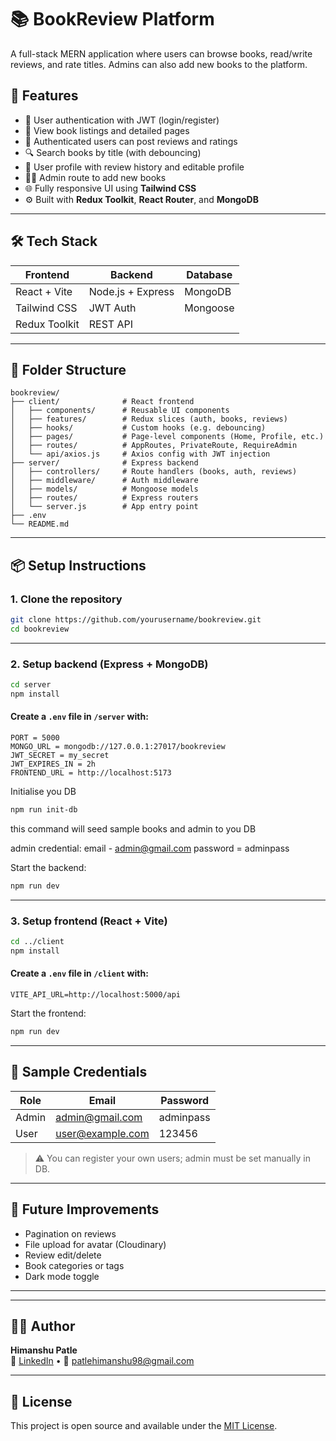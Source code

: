 # 📚 BookReview Platform

A full-stack MERN application where users can browse books, read/write reviews, and rate titles. Admins can also add new books to the platform.

## 🚀 Features

- 🔐 User authentication with JWT (login/register)
- 📖 View book listings and detailed pages
- 📝 Authenticated users can post reviews and ratings
- 🔍 Search books by title (with debouncing)
- 👤 User profile with review history and editable profile
- 🧑‍💻 Admin route to add new books
- 🌐 Fully responsive UI using **Tailwind CSS**
- ⚙️ Built with **Redux Toolkit**, **React Router**, and **MongoDB**

---

## 🛠 Tech Stack

| Frontend      | Backend           | Database |
| ------------- | ----------------- | -------- |
| React + Vite  | Node.js + Express | MongoDB  |
| Tailwind CSS  | JWT Auth          | Mongoose |
| Redux Toolkit | REST API          |          |

---

## 📂 Folder Structure

```
bookreview/
├── client/              # React frontend
│   ├── components/      # Reusable UI components
│   ├── features/        # Redux slices (auth, books, reviews)
│   ├── hooks/           # Custom hooks (e.g. debouncing)
│   ├── pages/           # Page-level components (Home, Profile, etc.)
│   ├── routes/          # AppRoutes, PrivateRoute, RequireAdmin
│   └── api/axios.js     # Axios config with JWT injection
├── server/              # Express backend
│   ├── controllers/     # Route handlers (books, auth, reviews)
│   ├── middleware/      # Auth middleware
│   ├── models/          # Mongoose models
│   ├── routes/          # Express routers
│   └── server.js        # App entry point
├── .env
└── README.md
```

---

## 📦 Setup Instructions

### 1. Clone the repository

```bash
git clone https://github.com/yourusername/bookreview.git
cd bookreview
```

---

### 2. Setup backend (Express + MongoDB)

```bash
cd server
npm install
```

#### Create a `.env` file in `/server` with:

```
PORT = 5000
MONGO_URL = mongodb://127.0.0.1:27017/bookreview
JWT_SECRET = my_secret
JWT_EXPIRES_IN = 2h
FRONTEND_URL = http://localhost:5173
```

Initialise you DB

```bash
npm run init-db
```

this command will seed sample books and admin to you DB

admin credential:
email - admin@gmail.com
password = adminpass

Start the backend:

```bash
npm run dev
```

---

### 3. Setup frontend (React + Vite)

```bash
cd ../client
npm install
```

#### Create a `.env` file in `/client` with:

```
VITE_API_URL=http://localhost:5000/api
```

Start the frontend:

```bash
npm run dev
```

---

## 🧪 Sample Credentials

| Role  | Email            | Password  |
| ----- | ---------------- | --------- |
| Admin | admin@gmail.com  | adminpass |
| User  | user@example.com | 123456    |

> ⚠️ You can register your own users; admin must be set manually in DB.

---

## 🧰 Future Improvements

- Pagination on reviews
- File upload for avatar (Cloudinary)
- Review edit/delete
- Book categories or tags
- Dark mode toggle

---

---

## 👨‍💻 Author

**Himanshu Patle**  
🔗 [LinkedIn](https://www.linkedin.com/in/himanshu-patle-205411221/) • 📧 patlehimanshu98@gmail.com

---

## 📝 License

This project is open source and available under the [MIT License](LICENSE).
